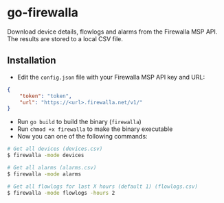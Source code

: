 go-firewalla
============

Download device details, flowlogs and alarms from the Firewalla MSP API. The results are stored to a local CSV file. 

## Installation

- Edit the `config.json` file with your Firewalla MSP API key and URL:
```json
{
    "token": "token",
    "url": "https://<url>.firewalla.net/v1/"
}
```
- Run `go build` to build the binary (`firewalla`)
- Run `chmod +x firewalla` to make the binary executable
- Now you can one of the following commands:
```bash
# Get all devices (devices.csv)
$ firewalla -mode devices

# Get all alarms (alarms.csv)
$ firewalla -mode alarms

# Get all flowlogs for last X hours (default 1) (flowlogs.csv)
$ firewalla -mode flowlogs -hours 2
```
